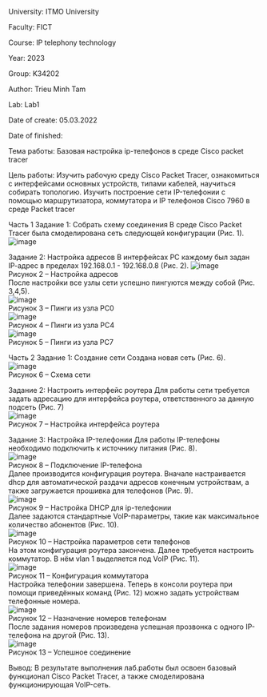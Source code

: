University: ITMO University

Faculty: FICT

Course: IP telephony technology

Year: 2023

Group: K34202

Author: Trieu Minh Tam

Lab: Lab1

Date of create: 05.03.2022

Date of finished:

Тема работы: Базовая настройка ip-телефонов в среде Сisco packet tracer

Цель работы: Изучить рабочую среду Cisco Packet Tracer, ознакомиться с интерфейсами основных устройств, типами кабелей, научиться собирать топологию. Изучить построение сети IP-телефонии с помощью маршрутизатора, коммутатора и IP телефонов Cisco 7960 в среде Packet tracer

Часть 1
Задание 1: Собрать схему соединения
В среде Cisco Packet Tracer была смоделирована сеть следующей конфигурации (Рис. 1).
![image](https://user-images.githubusercontent.com/87965299/222956714-9ff619bc-0231-4a6f-95b6-8145cb9a4332.png)

Задание 2: Настройка адресов В интерфейсах PC каждому был задан IP-aдрес в пределах 192.168.0.1 - 192.168.0.8 (Рис. 2).
![image](https://user-images.githubusercontent.com/87965299/222950843-a1754b97-09ba-49a4-b8cc-6e3285c1938c.png)</br>
Рисунок 2 – Настройка адресов</br>
После настройки все узлы сети успешно пингуются между собой (Рис. 3,4,5).</br>
![image](https://user-images.githubusercontent.com/87965299/222950904-1b9606a7-8cfc-42a3-bcc0-ad81f41624a0.png)</br>
Рисунок 3 – Пинги из узла PC0</br>
![image](https://user-images.githubusercontent.com/87965299/222950936-3ff34fc6-63b0-4596-8745-e7bdd947d874.png)</br>
Рисунок 4 – Пинги из узла PC4</br>
![image](https://user-images.githubusercontent.com/87965299/222950979-8ba4e436-1a3f-4002-8105-c959e3226805.png)</br>
Рисунок 5 – Пинги из узла PC7</br>

Часть 2
Задание 1: Создание сети
Создана новая сеть (Рис. 6).</br>
![image](https://user-images.githubusercontent.com/87965299/222952039-4c2cda67-0d6e-47b2-9bde-1aa7d261857d.png)</br>
Рисунок 6 – Схема сети </br>

Задание 2: Настроить интерфейс роутера
Для работы сети требуется задать адресацию для интерфейса роутера, ответственного за данную подсеть (Рис. 7)</br>
![image](https://user-images.githubusercontent.com/87965299/222952123-ff6a9152-526f-4b64-8929-16c496ae084b.png)</br>
Рисунок 7 – Настройка интерфейса роутера </br>

Задание 3: Настройка IP-телефонии
Для работы IP-телефоны необходимо подключить к источнику питания (Рис. 8).</br>
![image](https://user-images.githubusercontent.com/87965299/222952159-f3bd46a9-c9dd-48f2-85a7-87469b090bad.png)</br>
Рисунок 8 – Подключение IP-телефона</br>
Далее производится конфигурация роутера.
Вначале настраивается dhcp для автоматической раздачи адресов конечным устройствам, а также загружается прошивка для телефонов (Рис. 9).</br>
![image](https://user-images.githubusercontent.com/87965299/222952210-7fd0197d-48f5-453f-a5b3-a3ada52f8dc1.png)</br>
Рисунок 9 – Настройка DHCP для ip-телефонии </br>
Далее задаются стандартные VoIP-параметры, такие как максимальное количество абонентов (Рис. 10).</br>
![image](https://user-images.githubusercontent.com/87965299/222952233-c9b726dc-9eff-4fdf-a985-d3efd4f189c6.png)</br>
Рисунок 10 – Настройка параметров сети телефонов </br>
На этом конфигурация роутера закончена. Далее требуется настроить коммутатор. В нём vlan 1 выделяется под VoIP (Рис. 11).</br>
![image](https://user-images.githubusercontent.com/87965299/222952562-ff97cd98-f333-463d-85db-01633cd93735.png) </br>
Рисунок 11 – Конфигурация коммутатора </br>
Настройка телефонии завершена. Теперь в консоли роутера при помощи приведённых команд (Рис. 12) можно задать устройствам телефонные номера.</br>
![image](https://user-images.githubusercontent.com/87965299/222952610-ce216c92-f4cf-4523-a715-fca09c6e131a.png) </br>
Рисунок 12 – Назначение номеров телефонам </br>
После задания номеров произведена успешная прозвонка с одного IP-телефона на другой (Рис. 13).</br>
![image](https://user-images.githubusercontent.com/87965299/222952690-e32c1e7d-3321-4482-9f45-8a055905f6e7.png)</br>
Рисунок 13 – Успешное соединение

Вывод: В результате выполнения лаб.работы был освоен базовый функционал Cisco Packet Tracer, а также смоделирована функционирующая VoIP-сеть.






